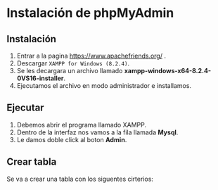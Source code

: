 # Instalación de phpMyAdmin

## Instalación
1. Entrar a la pagina https://www.apachefriends.org/ .
2. Descargar ```XAMPP for Windows (8.2.4)```.
3. Se les decargara un archivo llamado **xampp-windows-x64-8.2.4-0VS16-installer**.
4. Ejecutamos el archivo en modo administrador e installamos.

## Ejecutar 

1. Debemos abrir el programa llamado XAMPP.
2. Dentro de la interfaz nos vamos a la fila llamada **Mysql**.
3. Le damos doble click al boton **Admin**.

## Crear tabla 

Se va a crear una tabla con los siguentes cirterios: 

